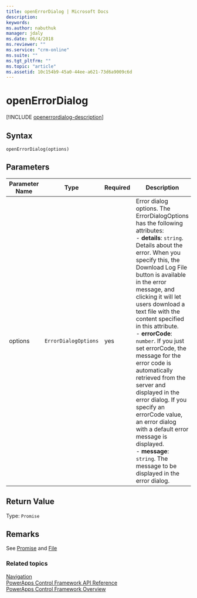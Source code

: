 ```yaml
---
title: openErrorDialog | Microsoft Docs
description: 
keywords:
ms.author: nabuthuk
manager: jdaly
ms.date: 06/4/2018
ms.reviewer: ""
ms.service: "crm-online"
ms.suite: ""
ms.tgt_pltfrm: ""
ms.topic: "article"
ms.assetid: 10c154b9-45a0-44ee-a621-73d6a9009c6d
---
```

# openErrorDialog

[!INCLUDE [openerrordialog-description](includes/openerrordialog-description.md)]

## Syntax

`openErrorDialog(options)`

## Parameters

| Parameter Name|Type|Required|Description|
| ------------- |----|--------|-----------|
|options|`ErrorDialogOptions`|yes|Error dialog options. The ErrorDialogOptions has the following attributes: <br/>- **details**: `string`. Details about the error. When you specify this, the Download Log File button is available in the error message, and clicking it will let users download a text file with the content specified in this attribute.<br/>- **errorCode**: `number`. If you just set errorCode, the message for the error code is automatically retrieved from the server and displayed in the error dialog. If you specify an errorCode value, an error dialog with a default error message is displayed.<br/>- **message**: `string`. The message to be displayed in the error dialog.|

## Return Value

Type: `Promise`

## Remarks

See [Promise](https://developer.mozilla.org/docs/Web/JavaScript/Reference/Global_Objects/Promise) and [File](https://developer.mozilla.org/docs/Web/API/File)

### Related topics

[Navigation](../navigation.md)<br />
[PowerApps Control Framework API Reference](../index.md)<br />
[PowerApps Control Framework Overview](../../overview.md)<br />
